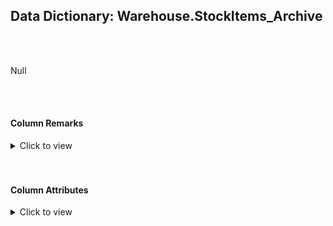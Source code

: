## Data Dictionary: Warehouse.StockItems_Archive 
 <br /> 
 <br /> 
 Null 
 <br /> 
 <br /> 
 

####  Column Remarks
 <Details> 
 <Summary>Click to view</Summary> 
 

<br /> 
 | Column | Remarks | 
 |------|------|  
|**StockItemID**| Null | 
|**StockItemName**| Null | 
|**SupplierID**| Null | 
|**ColorID**| Null | 
|**UnitPackageID**| Null | 
|**OuterPackageID**| Null | 
|**Brand**| Null | 
|**Size**| Null | 
|**LeadTimeDays**| Null | 
|**QuantityPerOuter**| Null | 
|**IsChillerStock**| Null | 
|**Barcode**| Null | 
|**TaxRate**| Null | 
|**UnitPrice**| Null | 
|**RecommendedRetailPrice**| Null | 
|**TypicalWeightPerUnit**| Null | 
|**MarketingComments**| Null | 
|**InternalComments**| Null | 
|**Photo**| Null | 
|**CustomFields**| Null | 
|**Tags**| Null | 
|**SearchDetails**| Null | 
|**LastEditedBy**| Null | 
|**ValidFrom**| Null | 
|**ValidTo**| Null | 
 
 </Details> 
 <br /> 
 <br />  


#### Column Attributes 
 <Details> 
 <Summary>Click to view</Summary>
 

<br /> 
 | Column | ColumnDefault | IsNullable | DataType | CharMaxLength | CharDataLength | NumericPrecision | NumericScale | DatetimePrecision | CharSetName | CollationName |
 |------|------|------|------|------|------|------|------|------|------|------|
 |**StockItemID**| Null | NO | int | Null | Null | 10 | 0 | Null | Null | Null | 
|**StockItemName**| Null | NO | nvarchar | 100 | 200 | Null | Null | Null | UNICODE | Latin1_General_100_CI_AS | 
|**SupplierID**| Null | NO | int | Null | Null | 10 | 0 | Null | Null | Null | 
|**ColorID**| Null | YES | int | Null | Null | 10 | 0 | Null | Null | Null | 
|**UnitPackageID**| Null | NO | int | Null | Null | 10 | 0 | Null | Null | Null | 
|**OuterPackageID**| Null | NO | int | Null | Null | 10 | 0 | Null | Null | Null | 
|**Brand**| Null | YES | nvarchar | 50 | 100 | Null | Null | Null | UNICODE | Latin1_General_100_CI_AS | 
|**Size**| Null | YES | nvarchar | 20 | 40 | Null | Null | Null | UNICODE | Latin1_General_100_CI_AS | 
|**LeadTimeDays**| Null | NO | int | Null | Null | 10 | 0 | Null | Null | Null | 
|**QuantityPerOuter**| Null | NO | int | Null | Null | 10 | 0 | Null | Null | Null | 
|**IsChillerStock**| Null | NO | bit | Null | Null | Null | Null | Null | Null | Null | 
|**Barcode**| Null | YES | nvarchar | 50 | 100 | Null | Null | Null | UNICODE | Latin1_General_100_CI_AS | 
|**TaxRate**| Null | NO | decimal | Null | Null | 18 | 3 | Null | Null | Null | 
|**UnitPrice**| Null | NO | decimal | Null | Null | 18 | 2 | Null | Null | Null | 
|**RecommendedRetailPrice**| Null | YES | decimal | Null | Null | 18 | 2 | Null | Null | Null | 
|**TypicalWeightPerUnit**| Null | NO | decimal | Null | Null | 18 | 3 | Null | Null | Null | 
|**MarketingComments**| Null | YES | nvarchar | -1 | -1 | Null | Null | Null | UNICODE | Latin1_General_100_CI_AS | 
|**InternalComments**| Null | YES | nvarchar | -1 | -1 | Null | Null | Null | UNICODE | Latin1_General_100_CI_AS | 
|**Photo**| Null | YES | varbinary | -1 | -1 | Null | Null | Null | Null | Null | 
|**CustomFields**| Null | YES | nvarchar | -1 | -1 | Null | Null | Null | UNICODE | Latin1_General_100_CI_AS | 
|**Tags**| Null | YES | nvarchar | -1 | -1 | Null | Null | Null | UNICODE | Latin1_General_100_CI_AS | 
|**SearchDetails**| Null | NO | nvarchar | -1 | -1 | Null | Null | Null | UNICODE | Latin1_General_100_CI_AS | 
|**LastEditedBy**| Null | NO | int | Null | Null | 10 | 0 | Null | Null | Null | 
|**ValidFrom**| Null | NO | datetime2 | Null | Null | Null | Null | 7 | Null | Null | 
|**ValidTo**| Null | NO | datetime2 | Null | Null | Null | Null | 7 | Null | Null | 
 
 </Details> 
